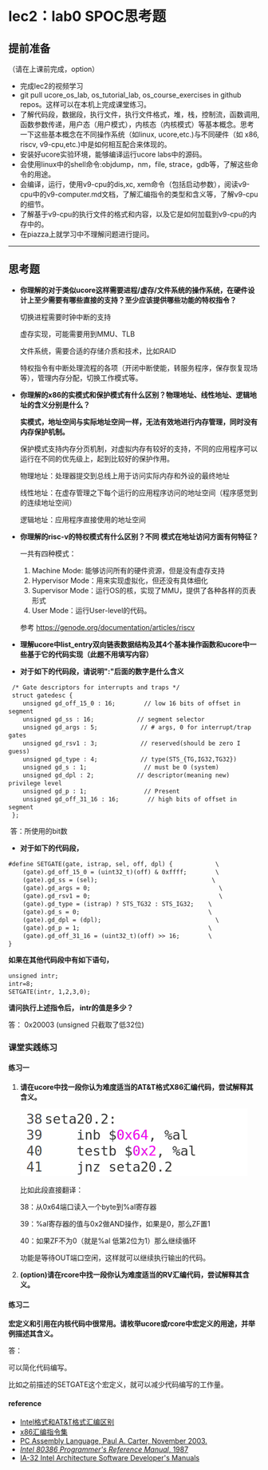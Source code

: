 # lec2：lab0 SPOC思考题

## **提前准备**
（请在上课前完成，option）

- 完成lec2的视频学习
- git pull ucore_os_lab, os_tutorial_lab, os_course_exercises  in github repos。这样可以在本机上完成课堂练习。
- 了解代码段，数据段，执行文件，执行文件格式，堆，栈，控制流，函数调用,函数参数传递，用户态（用户模式），内核态（内核模式）等基本概念。思考一下这些基本概念在不同操作系统（如linux, ucore,etc.)与不同硬件（如 x86, riscv, v9-cpu,etc.)中是如何相互配合来体现的。
- 安装好ucore实验环境，能够编译运行ucore labs中的源码。
- 会使用linux中的shell命令:objdump，nm，file, strace，gdb等，了解这些命令的用途。
- 会编译，运行，使用v9-cpu的dis,xc, xem命令（包括启动参数），阅读v9-cpu中的v9\-computer.md文档，了解汇编指令的类型和含义等，了解v9-cpu的细节。
- 了解基于v9-cpu的执行文件的格式和内容，以及它是如何加载到v9-cpu的内存中的。
- 在piazza上就学习中不理解问题进行提问。

---

## 思考题

- **你理解的对于类似ucore这样需要进程/虚存/文件系统的操作系统，在硬件设计上至少需要有哪些直接的支持？至少应该提供哪些功能的特权指令？**

  切换进程需要时钟中断的支持

  虚存实现，可能需要用到MMU、TLB

  文件系统，需要合适的存储介质和技术，比如RAID

  特权指令有中断处理流程的各项（开闭中断使能，转服务程序，保存恢复现场等），管理内存分配，切换工作模式等。

- **你理解的x86的实模式和保护模式有什么区别？物理地址、线性地址、逻辑地址的含义分别是什么？**

  **实模式，地址空间与实际地址空间一样，无法有效地进行内存管理，同时没有内存保护机制。**

  保护模式支持内存分页机制，对虚拟内存有较好的支持，不同的应用程序可以运行在不同的优先级上，起到比较好的保护作用。

  物理地址：处理器提交到总线上用于访问实际内存和外设的最终地址

  线性地址：在虚存管理之下每个运行的应用程序访问的地址空间（程序感觉到的连续地址空间）

  逻辑地址：应用程序直接使用的地址空间

- **你理解的risc-v的特权模式有什么区别？不同 模式在地址访问方面有何特征？**

  一共有四种模式：

  1. Machine Mode: 能够访问所有的硬件资源，但是没有虚存支持
  2. Hypervisor Mode：用来实现虚拟化，但还没有具体细化
  3. Supervisor Mode：运行OS的核，实现了MMU，提供了各种各样的页表形式
  4. User Mode：运行User-level的代码。

  参考 https://genode.org/documentation/articles/riscv

- **理解ucore中list_entry双向链表数据结构及其4个基本操作函数和ucore中一些基于它的代码实现（此题不用填写内容）**

- **对于如下的代码段，请说明":"后面的数字是什么含义**

```
 /* Gate descriptors for interrupts and traps */
 struct gatedesc {
    unsigned gd_off_15_0 : 16;        // low 16 bits of offset in segment
    unsigned gd_ss : 16;            // segment selector
    unsigned gd_args : 5;            // # args, 0 for interrupt/trap gates
    unsigned gd_rsv1 : 3;            // reserved(should be zero I guess)
    unsigned gd_type : 4;            // type(STS_{TG,IG32,TG32})
    unsigned gd_s : 1;                // must be 0 (system)
    unsigned gd_dpl : 2;            // descriptor(meaning new) privilege level
    unsigned gd_p : 1;                // Present
    unsigned gd_off_31_16 : 16;        // high bits of offset in segment
 };
```

​	答：所使用的bit数

- **对于如下的代码段，**

```
#define SETGATE(gate, istrap, sel, off, dpl) {            \
    (gate).gd_off_15_0 = (uint32_t)(off) & 0xffff;        \
    (gate).gd_ss = (sel);                                \
    (gate).gd_args = 0;                                    \
    (gate).gd_rsv1 = 0;                                    \
    (gate).gd_type = (istrap) ? STS_TG32 : STS_IG32;    \
    (gate).gd_s = 0;                                    \
    (gate).gd_dpl = (dpl);                                \
    (gate).gd_p = 1;                                    \
    (gate).gd_off_31_16 = (uint32_t)(off) >> 16;        \
}
```
**如果在其他代码段中有如下语句，**

```
unsigned intr;
intr=8;
SETGATE(intr, 1,2,3,0);
```
**请问执行上述指令后， intr的值是多少？**

答： 0x20003  (unsigned 只截取了低32位)

### 课堂实践练习

#### 练习一

1. **请在ucore中找一段你认为难度适当的AT&T格式X86汇编代码，尝试解释其含义。**

   ![1551606160893](01-3-lab0-spoc-discussion.assets/1551606160893.png)

   比如此段直接翻译：

   38：从0x64端口读入一个byte到%al寄存器

   39：%al寄存器的值与0x2做AND操作，如果是0，那么ZF置1

   40：如果ZF不为0（就是%al 低第2位为1）那么继续循环

   功能是等待OUT端口空闲，这样就可以继续执行输出的代码。

2. **(option)请在rcore中找一段你认为难度适当的RV汇编代码，尝试解释其含义。**

#### 练习二

**宏定义和引用在内核代码中很常用。请枚举ucore或rcore中宏定义的用途，并举例描述其含义。**

答：

可以简化代码编写。

比如之前描述的SETGATE这个宏定义，就可以减少代码编写的工作量。

#### reference
 - [Intel格式和AT&T格式汇编区别](http://www.cnblogs.com/hdk1993/p/4820353.html)
 - [x86汇编指令集  ](http://hiyyp1234.blog.163.com/blog/static/67786373200981811422948/)
 - [PC Assembly Language, Paul A. Carter, November 2003.](https://pdos.csail.mit.edu/6.828/2016/readings/pcasm-book.pdf)
 - [*Intel 80386 Programmer's Reference Manual*, 1987](https://pdos.csail.mit.edu/6.828/2016/readings/i386/toc.htm)
 - [IA-32 Intel Architecture Software Developer's Manuals](http://www.intel.com/content/www/us/en/processors/architectures-software-developer-manuals.html)
